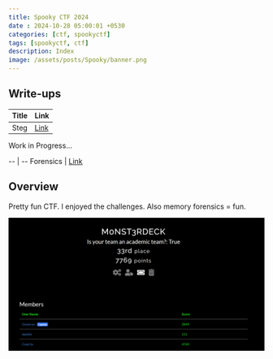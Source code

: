 ```yaml
---
title: Spooky CTF 2024
date : 2024-10-28 05:00:01 +0530
categories: [ctf, spookyctf]
tags: [spookyctf, ctf]
description: Index
image: /assets/posts/Spooky/banner.png
---
```


## Write-ups

Title | Link
--- | ---
Steg | [Link](/posts/spookyctf-steg/)

Work in Progress...

-- | --
Forensics | [Link](/posts/spookyctf-forensics/)

## Overview

Pretty fun CTF. I enjoyed the challenges. Also memory forensics = fun.

![stats](/assets/posts/Spooky/stats.png)